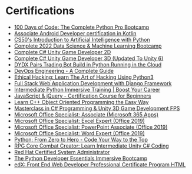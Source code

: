 # Certifications


- [100 Days of Code: The Complete Python Pro Bootcamp](CERTIFICATION/100%20Days%20of%20Code%20The%20Complete%20Python%20Pro%20Bootcamp.jpg)
- [Associate Android Developer certification in Kotlin](CERTIFICATION/Associate%20Android%20Developer%20certification%20in%20Kotlin.jpg)
- [CS50's Introduction to Artificial Intelligence with Python](CERTIFICATION/CS50's%20Introduction%20to%20Artificial%20Intelligence%20with%20Python.jpg)
- [Complete 2022 Data Science & Machine Learning Bootcamp](CERTIFICATION/Complete%202022%20Data%20Science%20&%20Machine%20Learning%20Bootcamp.jpg)
- [Complete C# Unity Game Developer 2D](CERTIFICATION/Complete%20C#%20Unity%20Game%20Developer%202D.jpg)
- [Complete C# Unity Game Developer 3D (Updated To Unity 6)](CERTIFICATION/Complete%20C#%20Unity%20Game%20Developer%203D%20(Updated%20To%20Unity%206).jpg)
- [DYDX Pairs Trading Bot Build in Python Running in the Cloud](CERTIFICATION/DYDX%20Pairs%20Trading%20Bot%20Build%20in%20Python%20Running%20in%20the%20Cloud.jpg)
- [DevOps Engineering - A Complete Guide](CERTIFICATION/DevOps%20Engineering%20-%20A%20Complete%20Guide.jpg)
- [Ethical Hacking: Learn The Art of Hacking Using Python3](CERTIFICATION/Ethical%20Hacking%20Learn%20The%20Art%20of%20Hacking%20Using%20Python3.jpg)
- [Full Stack Web Application Development with Django Framework](CERTIFICATION/Full%20Stack%20Web%20Application%20Development%20with%20Django%20Framework.jpg)
- [Intermediate Python Immersive Training | Boost Your Career](CERTIFICATION/Intermediate%20Python%20Immersive%20Training%20Boost%20your%20career.jpg)
- [JavaScript & jQuery - Certification Course for Beginners](CERTIFICATION/JavaScript%20%26%20jQuery%20-%20Certification%20Course%20for%20Beginners.jpg)
- [Learn C++ Object Oriented Programming the Easy Way](CERTIFICATION/Learn%20C++%20Object%20Oriented%20Programming%20the%20easy%20way.jpg)
- [Masterclass in C# Programming & Unity 3D Game Development FPS](CERTIFICATION/Masterclass%20in%20C#%20Programing%20&%20Unity%203D%20Game%20Development%20FPS.jpg)
- [Microsoft Office Specialist: Associate (Microsoft 365 Apps)](CERTIFICATION/Microsoft%20Office%20Specialist%20Associate%20(Microsoft%20365%20Apps).jpg)
- [Microsoft Office Specialist: Excel Expert (Office 2019)](CERTIFICATION/Microsoft%20Office%20Specialist%20Excel%20Expert%20(Office%202019).jpg)
- [Microsoft Office Specialist: PowerPoint Associate (Office 2019)](CERTIFICATION/Microsoft%20Office%20Specialist%20PowerPoint%20Associate%20(Office%202019).jpg)
- [Microsoft Office Specialist: Word Expert (Office 2019)](CERTIFICATION/Microsoft%20Office%20Specialist%20Word%20Expert%20(Office%202019).jpg)
- [Python: From Zero to Hero - Code Your Way to the Top](CERTIFICATION/Python%20From%20Zero%20to%20Hero%20-%20Code%20Your%20Way%20to%20the%20Top.jpg)
- [RPG Core Combat Creator: Learn Intermediate Unity C# Coding](CERTIFICATION/RPG%20Core%20Combat%20Creator%20Learn%20Intermediate%20Unity%20C#%20Coding.jpg)
- [Red Hat Certified System Administrator](CERTIFICATION/Red%20Hat%20Certified%20System%20Administrator.jpg)
- [The Python Developer Essentials Immersive Bootcamp](CERTIFICATION/The%20Python%20Developer%20Essentials%20Immersive%20Bootcamp.jpg)
- [edX: Front End Web Developer Professional Certificate Program HTML](CERTIFICATION/edX%20Front%20End%20Web%20Developer%20Professional%20Certificate%20Program%20HTML.jpg)

